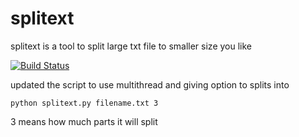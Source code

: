 # splitext

splitext is a tool to split large txt file to smaller size you like

[![Build Status](https://travis-ci.org/joemccann/dillinger.svg?branch=master)](https://github.com/octalprime/splitext)

updated the script to use multithread and giving option to splits into

`python splitext.py filename.txt 3`

3 means how much parts it will split